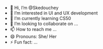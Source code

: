 - 👋 Hi, I’m @Skedouchey
- 👀 I’m interested in UI and UX development
- 🌱 I’m currently learning CS50
- 💞️ I’m looking to collaborate on ...
- 📫 How to reach me ...
- 😄 Pronouns: She/ Her
- ⚡ Fun fact: ...

<!---
Skedouchey/Skedouchey is a ✨ special ✨ repository because its `README.md` (this file) appears on your GitHub profile.
You can click the Preview link to take a look at your changes.
--->
